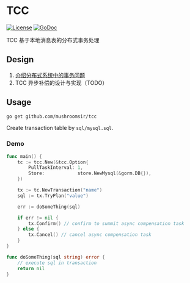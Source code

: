 # TCC

[![License](http://img.shields.io/badge/license-mit-blue.svg?style=flat-square)](https://raw.githubusercontent.com/mushroomsir/tcc/master/LICENSE)
[![GoDoc](http://img.shields.io/badge/go-documentation-blue.svg?style=flat-square)](https://pkg.go.dev/github.com/mushroomsir/tcc)

TCC 基于本地消息表的分布式事务处理

## Design
1. [介绍分布式系统中的事务问题](https://mushroomsir.github.io/distribution_transaction/)
2. TCC 异步补偿的设计与实现（TODO）

## Usage
```sh
go get github.com/mushroomsir/tcc
```
Create transaction table by `sql/mysql.sql`.

### Demo

```go
func main() {
	tc := tcc.New(&tcc.Option{
		PullTaskInterval: 1,
		Store:            store.NewMysql(&gorm.DB{}),
	})

	tx := tc.NewTransaction("name")
	sql := tx.TryPlan("value")

	err := doSomeThing(sql)

	if err != nil {
		tx.Confirm() // confirm to summit async compensation task
	} else {
		tx.Cancel() // cancel async compensation task
	}
}

func doSomeThing(sql string) error {
    // execute sql in transaction 
	return nil
}
```



